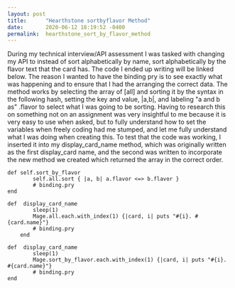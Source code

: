 ```yaml
---
layout: post
title:      "Hearthstone sortbyflavor Method"
date:       2020-06-12 18:19:52 -0400
permalink:  hearthstone_sort_by_flavor_method
---
```



During my technical interview/API assessment I was tasked with changing my API to instead of sort alphabetically by name, sort alphabetically by the flavor text that the card has. The code I ended up writing will be linked below.
The reason I wanted to have the binding pry is to see exactly what was happening and to ensure that I had the arranging the correct data. The method works by selecting the array of [all] and sorting it by the syntax in the following hash, setting the key and value, |a,b|, and labeling "a and b as" .flavor to select what I was going to be sorting. 
Having to research this on something not on an assignment was very insightful to me because it is very easy to use when asked, but to fully understand how to set the variables when freely coding had me stumped, and let me fully understand what I was doing when creating this.
To test that the code was working, I inserted it into my display_card_name method, which was originally written as the first display_card name, and the second was written to incorporate the new method we created which returned the array in the correct order.
					
```     
def self.sort_by_flavor
        self.all.sort { |a, b| a.flavor <=> b.flavor }
        # binding.pry
end

def  display_card_name
        sleep(1)
        Mage.all.each.with_index(1) {|card, i| puts "#{i}. #{card.name}"}
        # binding.pry
    end
		
def  display_card_name
        sleep(1)
        Mage.sort_by_flavor.each.with_index(1) {|card, i| puts "#{i}. #{card.name}"}
        # binding.pry
end
```
	


